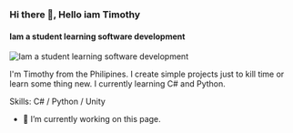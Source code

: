 ### Hi there 👋, Hello iam Timothy
#### Iam a student learning software development
![Iam a student learning software development](https://lh3.googleusercontent.com/fife/ABSRlIqJd-WQfsR8NrCju2eNWsKM4yKoZfy8KJBHSU28hCsAm5SQamnjNfb6Nv9AMKd87nH-9i78nnZ1_mu3fGbmj2BTICQXTqDI5CaSN334celY_Fga10W31IZqts3Cb2l3oLnX5ZztqA2-Fuq30IH0tAxF_kLNvUy46dVV5vttEndmIZ3CEfBGve4nLsyzPyIrLF4-vzBakFWlotH1I16PJJZTI4vOWfuIPWnkWUFXkV1WWz2jT8zS-kfDPn30mTu0Io5hiHSU0xezpjJaeetFKZYw54zlmZG8lMQ9VSE6ewo1U6esMUoa-KXUrUAhdzOggbk0E0vmMQGiwf_dww3A74lLQU8dFB4DwjF6W01pUkrWADZN-YSeY6wHqtgj6vWZGRqZa061DLSVPsmsp_d7uujKOfRINn6POG2CA5wuhnEY8JiZXXDEoo1LngrmPJPffJjZ1TrfZ8SnUYS0Xgg4dQCbcolsKC-OrI9ccg9qXtVr8dapBGXdyUtx1j6v6GUP3aG9SWRhs7UehLZQbG4sQK5aoM4DgFesp_6_p0PbY8WxX2eVTUbto2Fx8RbeLupUWixAQbWD9TAOB7L9RzPTHKJ19IT9C6zLNcl1tetnSb6K-b91ewUPQEYeo9GDDmFRZcjy2G_LNEUusgJsBCSyg6EtBMZ25V0Jq7lGnqWTRYBk_nXk0znV2Pi37a1CthX6jR6q6My9IDtueL300Q1Nmf2JZS0K4-BU1w=w1920-h979-ft)

I'm Timothy from the Philipines. I create simple projects just to kill time or learn some thing new. I currently learning C# and Python.

Skills: C# / Python / Unity

- 🔭 I’m currently working on this page. 




